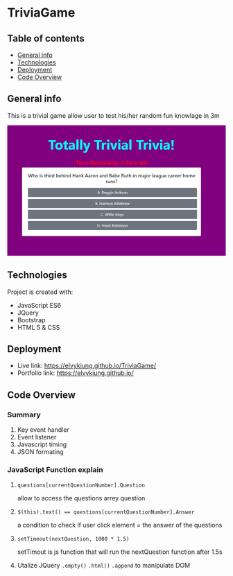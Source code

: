 # TriviaGame

## Table of contents

- [General info](#general-info)
- [Technologies](#technologies)
- [Deployment](#Deployment)
- [Code Overview](#Code-Overview)

## General info

This is a trivial game allow user to test his/her random fun knowlage in 3m

![Image](https://github.com/elvykiung/TriviaGame/blob/master/assets/images/final_look.PNG?raw=true)

## Technologies

Project is created with:

- JavaScript ES6
- JQuery
- Bootstrap
- HTML 5 & CSS

## Deployment

- Live link: https://elvykiung.github.io/TriviaGame/
- Portfolio link: https://elvykiung.github.io/


## Code Overview

### Summary

1. Key event handler
2. Event listener
3. Javascript timing
4. JSON formating

### JavaScript Function explain

1. `questions[currentQuestionNumber].Question`

   allow to access the questions arrey question

2. `$(this).text() == questions[currentQuestionNumber].Answer`

   a condition to check if user click element = the answer of the questions

3. `setTimeout(nextQuestion, 1000 * 1.5)`

   setTimout is js function that will run the nextQuestion function after 1.5s

4. Utalize JQuery `.empty()` `.html()` `.append` to manipulate DOM
